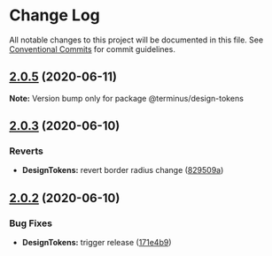 # Change Log

All notable changes to this project will be documented in this file.
See [Conventional Commits](https://conventionalcommits.org) for commit guidelines.

## [2.0.5](https://github.com/GetTerminus/terminus-oss/compare/@terminus/design-tokens@2.0.3...@terminus/design-tokens@2.0.5) (2020-06-11)

**Note:** Version bump only for package @terminus/design-tokens





## [2.0.3](https://github.com/GetTerminus/terminus-oss/compare/@terminus/design-tokens@2.0.2...@terminus/design-tokens@2.0.3) (2020-06-10)


### Reverts

* **DesignTokens:** revert border radius change ([829509a](https://github.com/GetTerminus/terminus-oss/commit/829509a3247180e336f196200a96096f1e5dd57e))





## [2.0.2](https://github.com/GetTerminus/terminus-oss/compare/@terminus/design-tokens@2.0.1...@terminus/design-tokens@2.0.2) (2020-06-10)


### Bug Fixes

* **DesignTokens:** trigger release ([171e4b9](https://github.com/GetTerminus/terminus-oss/commit/171e4b94ac8873eab0c7f3f59e6d1bb57dfc8e25))
